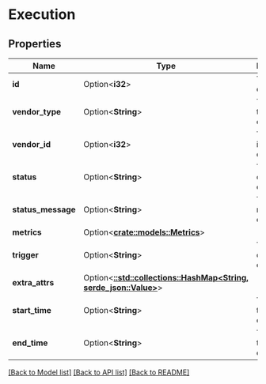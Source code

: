 # Execution

## Properties

Name | Type | Description | Notes
------------ | ------------- | ------------- | -------------
**id** | Option<**i32**> | The ID of execution | [optional]
**vendor_type** | Option<**String**> | The vendor type of execution | [optional]
**vendor_id** | Option<**i32**> | The vendor id of execution | [optional]
**status** | Option<**String**> | The status of execution | [optional]
**status_message** | Option<**String**> | The status message of execution | [optional]
**metrics** | Option<[**crate::models::Metrics**](Metrics.md)> |  | [optional]
**trigger** | Option<**String**> | The trigger of execution | [optional]
**extra_attrs** | Option<[**::std::collections::HashMap<String, serde_json::Value>**](serde_json::Value.md)> |  | [optional]
**start_time** | Option<**String**> | The start time of execution | [optional]
**end_time** | Option<**String**> | The end time of execution | [optional]

[[Back to Model list]](../README.md#documentation-for-models) [[Back to API list]](../README.md#documentation-for-api-endpoints) [[Back to README]](../README.md)


